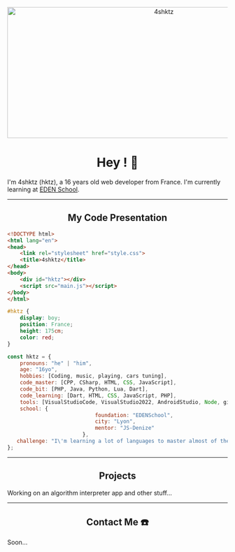 <p align="center">
  <img src="https://socialify.git.ci/4shktz/4shktz/image?font=Source%20Code%20Pro&forks=1&issues=1&language=1&name=1&owner=1&pattern=Plus&pulls=1&stargazers=1&theme=Dark" alt="4shktz" width="700" height="300" />
</p>

<h1 align="center"> Hey ! 👋</h1>

I'm 4shktz (hktz), a 16 years old web developer from France.
I'm currently learning at [EDEN School](https://edenschool.fr/).

<hr>

<h2 align="center"> My Code Presentation</h2>

```html
<!DOCTYPE html>
<html lang="en">
<head>
    <link rel="stylesheet" href="style.css">
    <title>4shktz</title>
</head>
<body>
    <div id="hktz"></div>
    <script src="main.js"></script>
</body>
</html>
```

```css
#hktz {
    display: boy; 
    position: France; 
    height: 175cm;  
    color: red;
}
```

```js
const hktz = {
    pronouns: "he" | "him",
    age: "16yo",
    hobbies: [Coding, music, playing, cars tuning],
    code_master: [CPP, CSharp, HTML, CSS, JavaScript],
    code_bit: [PHP, Java, Python, Lua, Dart],
    code_learning: [Dart, HTML, CSS, JavaScript, PHP],
    tools: [VisualStudioCode, VisualStudio2022, AndroidStudio, Node, git, IntellijIDEA],
    school: {
                            foundation: "EDENSchool",
                            city: "Lyon",
                            mentor: "JS-Denize"
                        },
   challenge: "I\'m learning a lot of languages to master almost of them."
};
```

<hr>

<h2 align="center">Projects</h2> 

Working on an algorithm interpreter app and other stuff...

<hr>

<h2 align="center">Contact Me ☎️</h2> 

Soon...
